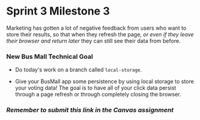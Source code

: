 # Sprint 3 Milestone 3

Marketing has gotten a lot of negative feedback from users who want to store their results, so that when they refresh the page, *or even if they leave their browser and return later* they can still see their data from before.

### New Bus Mall Technical Goal

- Do today's work on a branch called `local-storage`.

- Give your BusMall app some persistence by using local storage to store your voting data! The goal is to have all of your click data persist through a page refresh or through completely closing the browser.

### *Remember to submit this link in the Canvas assignment*
